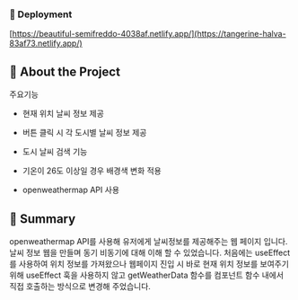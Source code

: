 ### :triangular_flag_on_post: Deployment
[https://beautiful-semifreddo-4038af.netlify.app/](https://tangerine-halva-83af73.netlify.app/)




## :star2: About the Project

주요기능

- 현재 위치 날씨 정보 제공

- 버튼 클릭 시 각 도시별 날씨 정보 제공
  
- 도시 날씨 검색 기능
  
- 기온이 26도 이상일 경우 배경색 변화 적용

-  openweathermap API 사용





## :page_facing_up: Summary

openweathermap API를 사용해 유저에게 날씨정보를 제공해주는 웹 페이지 입니다.
날씨 정보 웹을 만들며 동기 비동기에 대해 이해 할 수 있었습니다.
처음에는 useEffect를 사용하여 위치 정보를 가져왔으나 웹페이지 진입 시 바로 현재 위치 정보를 보여주기 위해 useEffect 훅을 사용하지 않고 getWeatherData 함수를 컴포넌트 함수 내에서 직접 호출하는 방식으로 변경해 주었습니다.
 
​
​


 
​
